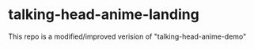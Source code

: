 # talking-head-anime-landing
This repo is a modified/improved verision of "talking-head-anime-demo"
